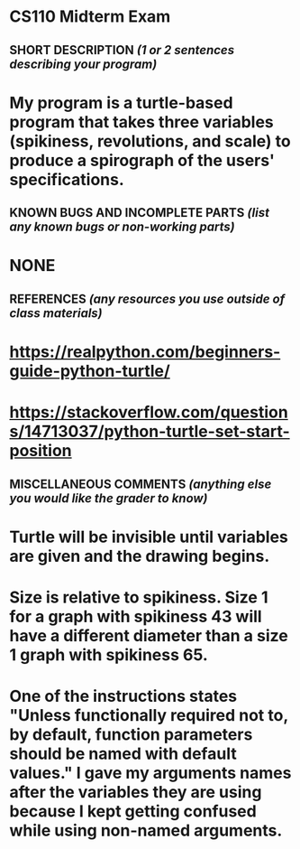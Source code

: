 # CS110 Midterm Exam

## SHORT DESCRIPTION *(1 or 2 sentences describing your program)*
# My program is a turtle-based program that takes three variables (spikiness, revolutions, and scale) to produce a spirograph of the users' specifications.
## KNOWN BUGS AND INCOMPLETE PARTS *(list any known bugs or non-working parts)*
# NONE
## REFERENCES *(any resources you use outside of class materials)*
# https://realpython.com/beginners-guide-python-turtle/
# https://stackoverflow.com/questions/14713037/python-turtle-set-start-position
## MISCELLANEOUS COMMENTS *(anything else you would like the grader to know)*
# Turtle will be invisible until variables are given and the drawing begins.
# Size is relative to spikiness. Size 1 for a graph with spikiness 43 will have a different diameter than a size 1 graph with spikiness 65.
# One of the instructions states "Unless functionally required not to, by default, function parameters should be named with default values." I gave my arguments names after the variables they are using because I kept getting confused while using non-named arguments.
